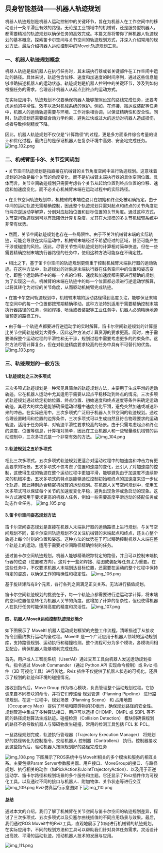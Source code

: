 ## 具身智能基础——机器人轨迹规划

机器人轨迹规划是机器人运动控制中的关键环节，旨在为机器人在工作空间中的移动设计一条平滑且有效的路径。无论是工业领域中的机械臂，还是服务型机器人，都需要精准的轨迹规划以确保任务的高效完成。本篇文章将带你了解机器人轨迹规划的基本概念，探索笛卡尔空间与关节空间的轨迹规划方式，并深入介绍常用的规划方法，最后介绍机器人运动控制中的Moveit轨迹规划工具。

### 一、机器人轨迹规划概念

机器人轨迹是指机器人在执行任务时，其末端执行器或者关键部件在工作空间中运动的路径。具体来说，轨迹包含位移、速度和加速度的时间序列，通过这些信息能够准确描述机器人的运动状态。轨迹规划是机器人控制中的关键环节，涉及到如何根据任务的需求，合理设计机器人从起点到终点的运动方式。

在实际应用中，轨迹规划不仅要确保机器人能够按照设定的路线完成任务，还要考虑运动的平滑性、效率以及对机械系统的保护。例如，在焊接、搬运或装配等任务中，机器人的运动轨迹需要与环境、工作对象相协调，以保证精确性和安全性。同时，轨迹规划还需要结合动力学约束，避免过快或过大的运动对机器人造成损伤，或者导致控制精度下降。

因此，机器人轨迹规划不仅仅是“计算路径”的过程，更是多方面条件综合考量的设计和优化过程，最终目的是保证机器人在复杂环境中高效、安全地完成任务。
![img_102.png](../../1/assests/screenshot/screenshotBy12302024/img_102.png)

### 二、机械臂笛卡尔、关节空间规划

•
关节空间轨迹规划是指直接在机械臂的关节角度空间中进行轨迹规划。这意味着规划的对象是每个关节的角度变化，而不是机械臂末端执行器的具体空间位置。具体而言，关节空间轨迹规划只需要考虑各个关节从起始位置到终点位置的位移、速度和加速度变化，而不必关心机械臂末端在运动过程中的实际路径。

•
在关节空间轨迹规划中，机械臂的末端位姿只在初始和终点处被明确指定。由于中间的运动轨迹无需精确控制，因此整个轨迹规划只需对起点和终点的关节角度进行两次逆运动学解算，分别对应起始位置和目标位置的关节角度。通过这种方式，关节空间轨迹规划可以有效降低计算复杂度，尤其在大规模的多关节机械臂系统中非常有优势。

•
然而，关节空间轨迹规划也存在一些局限性。由于不关注机械臂末端的实际轨迹，可能会导致在实际运动中，机械臂末端经过不希望经过的区域，甚至可能产生干涉或碰撞的风险。因此，尽管关节空间轨迹规划的计算相对简单快速，但在一些需要精确控制末端执行器路径的任务中，使用这种方法可能存在不确定性。

•
相比之下，基于笛卡尔空间的轨迹规划更侧重于控制机械臂末端执行器的运动轨迹。在这种方法中，轨迹规划的对象是末端执行器在任务空间中的位置和姿态变化，即整个运动路径中的每一个点的位移、速度和加速度都需要进行精确的规划。为了实现这一点，机械臂的末端在轨迹中的每一个位置都必须进行逆运动学解算，以将其转化为对应的关节角度，从而驱动机械臂完成轨迹。

• 在笛卡尔空间轨迹规划中，机械臂末端的运动路径得到高度关注，能够保证末端在空间中的每一个位置都按预期精确移动。这种方法特别适用于需要精确控制末端执行器路径的任务，例如焊接、喷涂或者装配等工业任务中，机器人必须精确地遵循预定的路径工作。

•
由于每一个轨迹点都要进行逆运动学的实时解算，笛卡尔空间轨迹规划的计算量比关节空间轨迹规划大得多，因此这种方法对计算资源的要求更高。同时，由于需要确保整个运动过程的平滑性和无干涉，规划过程中需要考虑更多的约束条件。这种方法尽管计算复杂，但在对轨迹精度要求较高的任务中具有不可替代的优势。
![img_103.png](../../1/assests/screenshot/screenshotBy12302024/img_103.png)

### 三、轨迹规划的一般方法

#### 1.轨迹规划之三次多项式

三次多项式轨迹规划是一种常见且简单的轨迹规划方法，主要用于生成平滑的运动轨迹。它在机器人运动中尤其适用于需要从起点平稳移动到终点的情况。三次多项式轨迹规划通过给定初始位置、终点位置、初始速度和终点速度等条件来确定运动轨迹。其最大的优势是能够确保运动过程中速度变化平滑，避免突然加速或减速带来的冲击。在实际应用中，三次多项式广泛用于机器人关节空间的轨迹规划。通过合理设置时间和位置的边界条件，三次多项式可以生成自然且符合物理要求的运动轨迹，适用于任务简单、对轨迹平滑性要求较高的场景。由于只需考虑起点和终点的速度、位置等信息，计算相对简单，因此在工业机器人和一些轻量级机械臂的运动控制中，三次多项式是一个非常有效的方法。
![img_104.png](../../1/assests/screenshot/screenshotBy12302024/img_104.png)

#### 2.轨迹规划之五阶多项式

相比三次多项式，五次多项式轨迹规划更适合对运动过程中的加速度和冲击力有更高要求的场景。五次多项式不仅考虑了位置和速度的变化，还引入了对加速度的控制，这使得生成的轨迹在整个运动过程中更加平滑，能够避免由于加速度不连续带来的机械冲击。五次多项式的特点是能够通过控制初始和终点的加速度来进一步优化轨迹，因此特别适合精密机械臂的运动规划。在机器人关节空间规划中，使用五次多项式可以保证每个关节的加速度变化平稳，避免出现急停或急启动的现象。这种方式通常用于要求更高的机器人任务，例如一些需要高度平滑运动的装配任务或动态作业任务。
![img_105.png](../../1/assests/screenshot/screenshotBy12302024/img_105.png)

#### 3.笛卡尔空间姿态规划方法

笛卡尔空间姿态规划是直接在机器人末端执行器的运动路径上进行规划。与关节空间规划不同，笛卡尔空间轨迹规划不仅关注机械臂的末端起点和终点，还关心整个轨迹上每个时刻的位置和姿态。这种方法的优势在于可以精确控制机器人末端在整个轨迹上的运动，适用于需要对空间路径精确控制的任务。

通过笛卡尔空间轨迹规划，机器人能够精确跟踪特定的路径，并且可以控制末端执行器的位姿（位置和方向）。这对于一些如焊接、绘图或装配等任务尤为重要。在这些任务中，不仅要求机器人末端到达目标位置，还需要在运动的整个过程中保持特定的姿态，以确保工作的精确性和稳定性。
![img_106.png](../../1/assests/screenshot/screenshotBy12302024/img_106.png)

基于旋转矩阵有9个元素，各行各列之间满足正交关系。无法进行插值规划。

笛卡尔空间轨迹规划的挑战在于，每一个轨迹点都需要进行逆运动学计算，将末端的空间位置信息转化为机器人关节的角度。这增加了计算的复杂性，但也使得机器人在执行任务时能保持高度的精度和灵活性。
![img_107.png](../../1/assests/screenshot/screenshotBy12302024/img_107.png)

#### 四、机器人Moveit运动控制轨迹规划简介

如下图展示了 MoveIt! 机器人运动规划框架的完整工作流程，清晰描述了从接收指令到最终执行运动的全过程。MoveIt!
是一个广泛应用于机器人领域的运动规划库，支持路径规划、运动执行和碰撞检测。整个流程可分为多个模块，各模块间相互配合，确保机器人能够顺利完成任务。

首先，用户或人工智能系统（User/AI）通过交互工具向机器人发送运动规划指令。指令通过 MoveIt Commander（通过 Python API 实现命令控制）或
Rviz 插件（3D 可视化工具）进行传达。Rviz 插件不仅提供了机器人状态的可视化，还展示了规划的轨迹和环境的碰撞情况。

接收到指令后，Move Group 作为核心模块，负责管理整个运动规划过程。它协调来自不同模块的命令，并将它们传递给 规划管道（Planning
Pipeline） 进行路径规划。在这一过程中，规划场景（Planning Scene） 和 占用地图（Occupancy Map）
提供了环境和障碍物的3D表示，确保规划路径的安全性。规划管道中集成了多种算法接口，用户可以选择 CHOMP、OMPL 或 SBPL
等不同的路径规划算法生成轨迹。碰撞检测（Collision Detection） 模块则确保规划的路径不会导致机器人与障碍物发生碰撞，常用的检测工具包括
FCL 和 PCL。

一旦路径规划完成，轨迹执行管理器（Trajectory Execution Manager） 将规划好的路径转化为控制指令，交给机器人 控制器（Controllers）
执行。控制器接收到这些指令后，驱动机器人按照规划好的路径完成任务

![img_108.png](../../1/assests/screenshot/screenshotBy12302024/img_108.png)
下图展示了ROS系统中与MoveIt!相关的多个模块和服务的相互关系。主要包括Param
Server参数服务器、用户接口、MoveGroup的接口、与路径规划、执行相关的动作（如PickAction和JointTrajectoryAction）、以及用于正逆运动学、笛卡尔路径和规划场景的多个服务和主题。它还显示了Rviz插件作为可视化工具，以及通过不同的接口与机器人、附加物体、关节状态等进行交互
![img_109.png](../../1/assests/screenshot/screenshotBy12302024/img_109.png)
Rviz仿真运行示意图如下
![img_110.png](../../1/assests/screenshot/screenshotBy12302024/img_110.png)

#### 总结

通过本文的介绍，我们了解了机械臂在关节空间与笛卡尔空间的轨迹规划差异，探讨了三次多项式、五次多项式以及贝塞尔曲线插值的不同应用场景与效果。最后，我们通过ROS
Moveit中的Rviz工具，直观地展示了如何进行机械臂的轨迹规划。在实际应用中，不同的规划方法和工具可以帮助我们针对具体任务需求，灵活设计出高效、平滑的运动轨迹，推动机器人技术的发展与应用。

![img_111.png](../../1/assests/screenshot/screenshotBy12302024/img_111.png)
